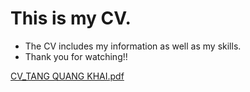 # This is my CV. 
- The CV includes my information as well as my skills.
- Thank you for watching!!

[CV_TANG QUANG KHAI.pdf](https://github.com/Q-Khai/CV/files/9351239/CV_TANG.QUANG.KHAI.pdf)
